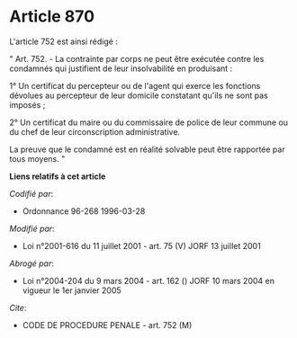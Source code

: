 # Article 870

L'article 752 est ainsi rédigé :

" Art. 752. - La contrainte par corps ne peut être exécutée contre les condamnés qui justifient de leur insolvabilité en
produisant :

1° Un certificat du percepteur ou de l'agent qui exerce les fonctions dévolues au percepteur de leur domicile constatant
qu'ils ne sont pas imposés ;

2° Un certificat du maire ou du commissaire de police de leur commune ou du chef de leur circonscription administrative.

La preuve que le condamné est en réalité solvable peut être rapportée par tous moyens. "

**Liens relatifs à cet article**

_Codifié par_:

  - Ordonnance 96-268 1996-03-28

_Modifié par_:

  - Loi n°2001-616 du 11 juillet 2001 - art. 75 (V) JORF 13 juillet 2001

_Abrogé par_:

  - Loi n°2004-204 du 9 mars 2004 - art. 162 () JORF 10 mars 2004 en vigueur le 1er janvier 2005

_Cite_:

  - CODE DE PROCEDURE PENALE - art. 752 (M)
